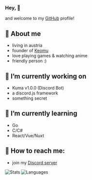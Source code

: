 ### Hey, 👋

and welcome to my [GitHub](https://github.com) profile!

## 🐼 About me
  - living in austria
  - founder of [Keomu](https://keomu.com)
  - love playing games & watching anime
  - friendly person :)
    
## 🔭 I’m currently working on
  - Kuma v1.0.0 (Discord Bot)
  - a discord.js framework
  - something secret
    
## 🌱 I’m currently learning
  - Go
  - C/C#
  - React/Vue/Nuxt
    
## 📖 How to reach me:
  - join my [Discord server](https://discord.gg/MMH4rpk)

![Stats](https://github-readme-stats.vercel.app/api?username=pandaaa2507&theme=tokyonight)
![Languages](https://github-readme-stats.vercel.app/api/top-langs/?username=pandaaa2507&layout=compact&theme=tokyonight)
